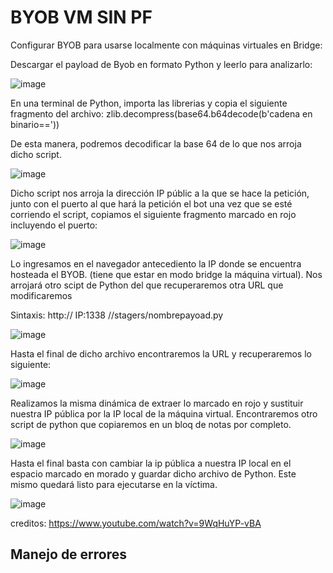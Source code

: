 # BYOB VM SIN PF

Configurar BYOB para usarse localmente con máquinas virtuales en Bridge:

Descargar el payload de Byob en formato Python y leerlo para analizarlo:

![image](https://user-images.githubusercontent.com/111320119/231361123-f68dcafa-10b9-45ea-9dd1-a8bf13547c0f.png)

En una terminal de Python, importa las librerias y copia el siguiente fragmento del archivo:
zlib.decompress(base64.b64decode(b'cadena en binario=='))

De esta manera, podremos decodificar la base 64 de lo que nos arroja dicho script.

![image](https://user-images.githubusercontent.com/111320119/231361950-daec6918-c5ac-4d2e-ae30-f1cbf6cfeeb2.png)


Dicho script nos arroja la dirección IP públic a la que se hace la petición, junto con el puerto al que hará la petición el bot una vez que se esté corriendo el script, copiamos el siguiente fragmento marcado en rojo incluyendo el puerto:

![image](https://user-images.githubusercontent.com/111320119/231361449-5b72b36e-1778-48ca-aaf0-36713b50c567.png)

Lo ingresamos en el navegador antecediento la IP donde se encuentra hosteada el BYOB. (tiene que estar en modo bridge la máquina virtual). Nos arrojará otro scipt de Python del que recuperaremos otra URL que modificaremos

Sintaxis:  http:// IP:1338 //stagers/nombrepayoad.py


![image](https://user-images.githubusercontent.com/111320119/231320343-923317d0-f87e-4e24-8218-8c2e21f4cf23.png)

Hasta el final de dicho archivo encontraremos la URL y recuperaremos lo siguiente:

![image](https://user-images.githubusercontent.com/111320119/231362671-6c7af6c2-ce53-4523-964d-7d33f2ff2dcf.png)

Realizamos la misma dinámica de extraer lo marcado en rojo y sustituir nuestra IP pública por la IP local de la máquina virtual. Encontraremos otro script de python que copiaremos en un bloq de notas por completo.


![image](https://user-images.githubusercontent.com/111320119/231321182-10db2e35-7198-4b71-8c93-cc9eb553e144.png)

Hasta el final basta con cambiar la ip pública a nuestra IP local en el espacio marcado en morado y guardar dicho archivo de Python. Este mismo quedará listo para ejecutarse en la víctima.

![image](https://user-images.githubusercontent.com/111320119/231321507-1bf44591-ff41-4d44-8e53-c61aa1dab828.png)

creditos: https://www.youtube.com/watch?v=9WqHuYP-vBA


## Manejo de errores
